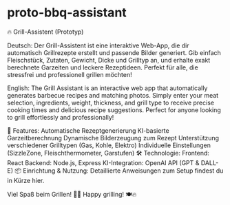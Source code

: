 # proto-bbq-assistant

🔥 Grill-Assistent (Prototyp)

Deutsch:
Der Grill-Assistent ist eine interaktive Web-App, die dir automatisch Grillrezepte erstellt und passende Bilder generiert. Gib einfach Fleischstück, Zutaten, Gewicht, Dicke und Grilltyp an, und erhalte exakt berechnete Garzeiten und leckere Rezeptideen. Perfekt für alle, die stressfrei und professionell grillen möchten!

English:
The Grill Assistant is an interactive web app that automatically generates barbecue recipes and matching photos. Simply enter your meat selection, ingredients, weight, thickness, and grill type to receive precise cooking times and delicious recipe suggestions. Perfect for anyone looking to grill effortlessly and professionally!

🚀 Features:
Automatische Rezeptgenerierung
KI-basierte Garzeitberechnung
Dynamische Bilderzeugung zum Rezept
Unterstützung verschiedener Grilltypen (Gas, Kohle, Elektro)
Individuelle Einstellungen (SizzleZone, Fleischthermometer, Garstufen)
🛠️ Technologie:
Frontend: React
Backend: Node.js, Express
KI-Integration: OpenAI API (GPT & DALL-E)
📦 Einrichtung & Nutzung:
Detaillierte Anweisungen zum Setup findest du in Kürze hier.

Viel Spaß beim Grillen! 🍖😋
Happy grilling! 🍽️🔥